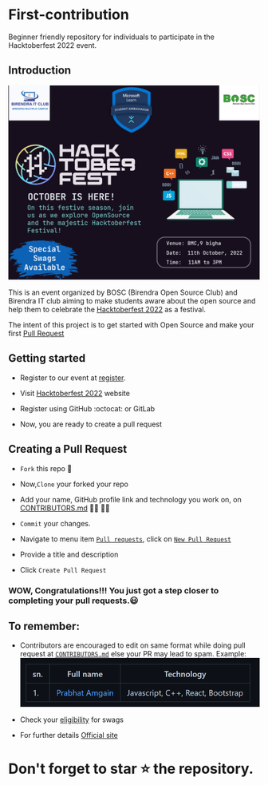 # First-contribution

Beginner friendly repository for individuals to participate in the Hacktoberfest 2022 event.

## Introduction

<p  align="center">

<img  src="./assets/BMChacktoberfest2022.jpg">

</p>

This is an event organized by BOSC (Birendra Open Source Club) and Birendra IT club aiming to make students aware about the open source and help them to celebrate the [Hacktoberfest 2022](https://hacktoberfest.com) as a festival.

The intent of this project is to get started with Open Source and make your first [Pull Request](https://docs.github.com/en/free-pro-team@latest/github/collaborating-with-issues-and-pull-requests/about-pull-requests)

## Getting started

- Register to our event at [register](https://forms.gle/5fc2MvoMdf2rH8K87).

- Visit [Hacktoberfest 2022](https://hacktoberfest.com) website

- Register using GitHub :octocat: or GitLab

- Now, you are ready to create a pull request

## Creating a Pull Request

- `Fork` this repo :fork_and_knife:

- Now,`Clone` your forked your repo

- Add your name, GitHub profile link and technology you work on, on [CONTRIBUTORS.md](./CONTRIBUTORS.md) :raising_hand_woman: :raising_hand_man:

- `Commit` your changes.

- Navigate to menu item [`Pull requests`](https://github.com/Hacktoberfest-Nepal/Your-First-PR/pulls), click on [`New Pull Request`](https://github.com/BMC-BOSC/First-contribution/compare)

- Provide a title and description

- Click `Create Pull Request`

### WOW, Congratulations!!! You just got a step closer to completing your pull requests.:smiley:

## To remember:

- Contributors are encouraged to edit on same format while doing pull request at [`CONTRIBUTORS.md`](./CONTRIBUTORS.md) else your PR may lead to spam.
  Example:
  <img  src="./assets/example.png">

- Check your [eligibility](https://hacktoberfest.com/participation/#contributors) for swags

- For further details [Official site](https://hacktoberfest.com/participation/)

# Don't forget to star :star: the repository.
